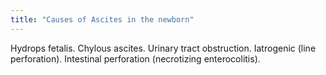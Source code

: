 ```yaml
---
title: "Causes of Ascites in the newborn"
---
```

Hydrops fetalis. Chylous ascites. Urinary tract obstruction. Iatrogenic (line perforation). Intestinal perforation (necrotizing enterocolitis).

